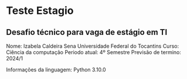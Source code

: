 # Teste Estagio
## Desafio técnico para vaga de estágio em TI

Nome: Izabela Caldeira Sena
Universidade Federal do Tocantins
Curso: Ciência da computação
Periodo atual: 4º Semestre
Previsão de termino: 2024/1

Informações da linguagem:
Python 3.10.0